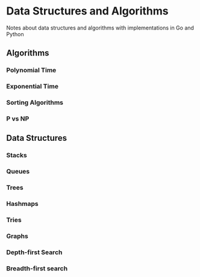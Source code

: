 # Data Structures and Algorithms
Notes about data structures and algorithms with implementations in Go and Python

## Algorithms

### Polynomial Time

### Exponential Time

### Sorting Algorithms

### P vs NP

## Data Structures 

### Stacks

### Queues

### Trees

### Hashmaps

### Tries

### Graphs

### Depth-first Search

### Breadth-first search 
